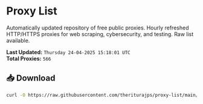 # Proxy List

Automatically updated repository of free public proxies. Hourly refreshed HTTP/HTTPS proxies for web scraping, cybersecurity, and testing. Raw list available.

**Last Updated:** `Thursday 24-04-2025 15:18:01 UTC`  
**Total Proxies:** `566`

## 📥 Download
```bash
curl -O https://raw.githubusercontent.com/theriturajps/proxy-list/main/proxies.txt
